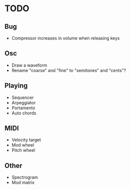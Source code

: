 # TODO

## Bug

- Compressor increases in volume when releasing keys

## Osc

- Draw a waveform
- Rename "coarse" and "fine" to "semitones" and "cents"?

## Playing

- Sequencer
- Arpeggiator
- Portamento
- Auto chords

## MIDI

- Velocity target
- Mod wheel
- Pitch wheel

## Other

- Spectrogram
- Mod matrix
